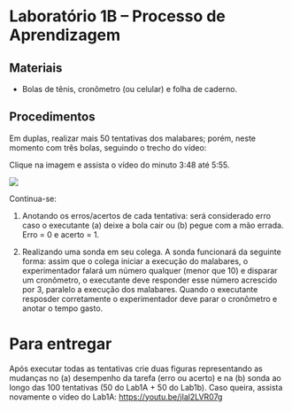 # Laboratório 1B – Processo de Aprendizagem 

## Materiais
- Bolas de tênis, cronômetro (ou celular) e folha de caderno.
## Procedimentos 
Em duplas, realizar mais 50 tentativas dos malabares; porém, neste momento com três bolas, seguindo o trecho do vídeo:

Clique na imagem e assista o vídeo do minuto 3:48 até 5:55.

[![](https://i.ytimg.com/vi/iFSy0MNaDRM/hqdefault.jpg)](https://youtu.be/iFSy0MNaDRM?list=PLQ9fmFUN_UmJZC8LGRQfA7R2Ot2UVEQJd&t=226)


Continua-se:

1. Anotando os erros/acertos de cada tentativa: será considerado erro caso o executante (a) deixe a bola cair ou (b) pegue com a mão errada. Erro = 0 e acerto = 1. 

2. Realizando uma sonda em seu colega. A sonda funcionará da seguinte forma: assim que o colega iniciar a execução do malabares, o experimentador falará um número qualquer (menor que 10) e disparar um cronômetro, o executante deve responder esse número acrescido por 3, paralelo a execução dos malabares. Quando o executante resposder corretamente o experimentador deve parar o cronômetro e anotar o tempo gasto. 

# Para entregar
Após executar todas as tentativas crie duas figuras representando as mudanças no (a) desempenho da tarefa (erro ou acerto) e na (b) sonda ao longo das 100 tentativas (50 do Lab1A + 50 do Lab1b). Caso queira, assista novamente o vídeo do Lab1A: https://youtu.be/jIal2LVR07g


